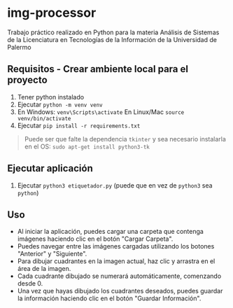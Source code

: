 # img-processor
Trabajo práctico realizado en Python para la materia Análisis de Sistemas de la Licenciatura en Tecnologías de la Información de la Universidad de Palermo

## Requisitos - Crear ambiente local para el proyecto
1. Tener python instalado
1. Ejecutar `python -m venv venv`
1. En Windows: `venv\Scripts\activate`
    En Linux/Mac `source venv/bin/activate`
1. Ejecutar `pip install -r requirements.txt`

> Puede ser que falte la dependencia `tkinter` y sea necesario instalarla en el OS: `sudo apt-get install python3-tk`

## Ejecutar aplicación
1. Ejecutar `python3 etiquetador.py` (puede que en vez de `python3` sea `python`)

## Uso
- Al iniciar la aplicación, puedes cargar una carpeta que contenga imágenes haciendo clic en el botón "Cargar Carpeta".
- Puedes navegar entre las imágenes cargadas utilizando los botones "Anterior" y "Siguiente".
- Para dibujar cuadrantes en la imagen actual, haz clic y arrastra en el área de la imagen.
- Cada cuadrante dibujado se numerará automáticamente, comenzando desde 0.
- Una vez que hayas dibujado los cuadrantes deseados, puedes guardar la información haciendo clic en el botón "Guardar Información". 
